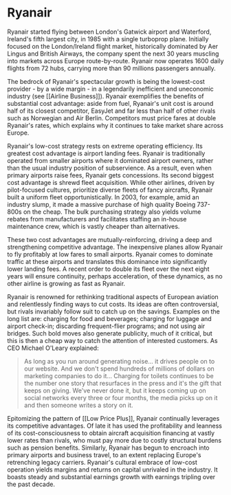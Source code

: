 # Ryanair
Ryanair started flying between London's Gatwick airport and Waterford, Ireland's fifth largest city, in 1985 with a single turboprop plane. Initially focused on the London/Ireland flight market, historically dominated by Aer Lingus and British Airways, the company spent the next 30 years  muscling into markets across Europe route-by-route. Ryanair now operates 1600 daily flights from 72 hubs, carrying more than 90 millions passengers annually. 

The bedrock of Ryanair's spectacular growth is being the lowest-cost provider - by a wide margin - in a legendarily inefficient and uneconomic industry (see [[Airline Business]]). Ryanair exemplifies the benefits of substantial cost advantage: aside from fuel, Ryanair's unit cost is around half of its closest competitor, EasyJet and far less than half of other rivals such as Norwegian and Air Berlin. Competitors must price fares at double Ryanair's rates, which explains why it continues to take market share across Europe.

Ryanair's low-cost strategy rests on extreme operating efficiency. Its greatest cost advantage is airport landing fees. Ryanair is traditionally operated from smaller airports where it dominated airport owners, rather than the usual industry position of subservience. As a result, even when primary airports raise fees, Ryanair gets concessions. Its second biggest cost advantage is shrewd fleet acquisition. While other airlines, driven by pilot-focused cultures, prioritize diverse fleets of fancy aircrafts, Ryanair built a uniform fleet opportunistically. In 2003, for example, amid an industry slump, it made a massive purchase of high quality Boeing 737-800s on the cheap. The bulk purchasing strategy also yields volume rebates from manufacturers and facilitates staffing an in-house maintenance crew, which is vastly cheaper than alternatives.

These two cost advantages are mutually-reinforcing, driving a deep and strengthening competitive advantage. The inexpensive planes allow Ryanair to fly profitably at low fares to small airports. Ryanair comes to dominate traffic at these airports and translates this dominance into significantly lower landing fees. A recent order to double its fleet over the next eight years will ensure continuity, perhaps acceleration, of these dynamics, as no other airline is growing as fast as Ryanair.

Ryanair is renowned for rethinking traditional aspects of European aviation and relentlessly finding ways to cut costs. Its ideas are often controversial, but rivals invariably follow suit to catch up on the savings. Examples on the long list are: charging for food and beverages; charging for luggage and airport check-in; discarding frequent-flier programs; and not using air bridges. Such bold moves also generate publicity, much of it critical, but this is then a cheap way to catch the attention of interested customers. As CEO Michael O'Leary explained:

> As long as you run around generating noise... it drives people on to our website. And we don't spend  hundreds of millions of dollars on marketing companies to do it... Charging for toilets continues to be the number one story that resurfaces in the press and it's the gift that keeps on giving. We've never done it, but it keeps coming up on social networks every three or four months, the media picks up on it and then someone writes a story on it.

Epitomizing the pattern of [[Low Price Plus]],  Ryanair continually leverages its competitive advantages. Of late it has used the profitability and leanness of its cost-consciousness to obtain aircraft acquisition financing at vastly lower rates than rivals, who must pay more due to costly structural burdens such as pension benefits. Similarly, Ryanair has begun  to encroach into primary airports and business travel, to an extent replacing Europe's retrenching legacy carriers. Ryanair's cultural embrace of low-cost operation yields margins and returns on capital unrivaled in the industry. It boasts steady and substantial earnings growth with earnings tripling over the past decade.